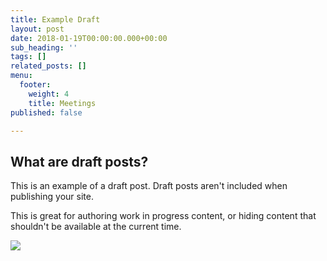 ```yaml
---
title: Example Draft
layout: post
date: 2018-01-19T00:00:00.000+00:00
sub_heading: ''
tags: []
related_posts: []
menu:
  footer:
    weight: 4
    title: Meetings
published: false

---
```

## What are draft posts?

This is an example of a draft post. Draft posts aren't included when publishing your site.

This is great for authoring work in progress content, or hiding content that shouldn't be available at the current time.

![](/uploads/2018/02/17/building.jpg)